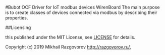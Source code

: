 #Bubot OCF Driver for IoT modbus devices WirenBoard 
The main purpose is to create classes of devices connected via modbus by describing their properties.

##Licensing


this published under the MIT License, see [LICENSE](LICENSE) for details.


Copyright (c) 2019 Mikhail Razgovorov <http://razgovorov.ru/>,
